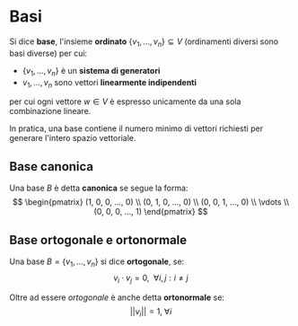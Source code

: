 # Basi

Si dice **base**, l'insieme **ordinato** $\{v_1, ..., v_n\} \subseteq V$ (ordinamenti diversi sono basi diverse) per cui:
- $\{v_1, ..., v_n\}$ è un **sistema di generatori**
- $v_1, ..., v_n$ sono vettori **linearmente indipendenti**

per cui ogni vettore $w \in V$ è espresso unicamente da una sola combinazione lineare.

In pratica, una base contiene il numero minimo di vettori richiesti per generare l'intero spazio vettoriale.

## Base canonica

Una base $B$ è detta **canonica** se segue la forma:
$$
\begin{pmatrix}
(1, 0, 0, ..., 0) \\
(0, 1, 0, ..., 0) \\
(0, 0, 1, ..., 0) \\
\vdots \\
(0, 0, 0, ..., 1)
\end{pmatrix}
$$

## Base ortogonale e ortonormale

Una base $B = \{v_1, ..., v_n\}$ si dice **ortogonale**, se:
$$v_i \cdot v_j = 0, \enspace \forall i, j : i \neq j$$

Oltre ad essere _ortogonale_ è anche detta **ortonormale** se:
$$||v_i|| = 1,\; \forall i$$
